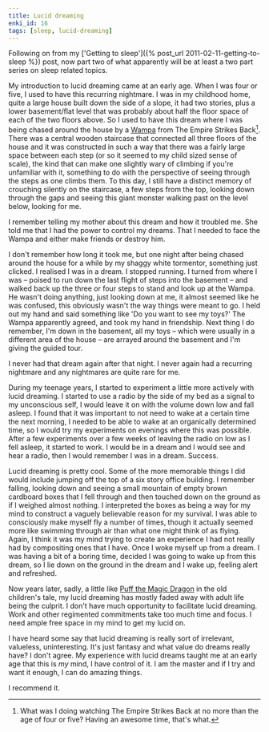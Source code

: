 ```yaml
---
title: Lucid dreaming
enki_id: 16
tags: [sleep, lucid-dreaming]
---
```

Following on from my ['Getting to sleep']({% post_url 2011-02-11-getting-to-sleep %}) post, now part two of what apparently will be at least a two part series on sleep related topics.

My introduction to lucid dreaming came at an early age. When I was four or five, I used to have this recurring nightmare. I was in my childhood home, quite a large house built down the side of a slope, it had two stories, plus a lower basement/flat level that was probably about half the floor space of each of the two floors above. So I used to have this dream where I was being chased around the house by a [Wampa](http://en.wikipedia.org/wiki/Wampa) from The Empire Strikes Back[^1]. There was a central wooden staircase that connected all three floors of the house and it was constructed in such a way that there was a fairly large space between each step (or so it seemed to my child sized sense of scale), the kind that can make one slightly wary of climbing if you're unfamiliar with it, something to do with the perspective of seeing through the steps as one climbs them. To this day, I still have a distinct memory of crouching silently on the staircase, a few steps from the top, looking down through the gaps and seeing this giant monster walking past on the level below, looking for me.

I remember telling my mother about this dream and how it troubled me. She told me that I had the power to control my dreams. That I needed to face the Wampa and either make friends or destroy him.

I don't remember how long it took me, but one night after being chased around the house for a while by my shaggy white tormentor, something just clicked. I realised I was in a dream. I stopped running. I turned from where I was – poised to run down the last flight of steps into the basement – and walked back up the three or four steps to stand and look up at the Wampa. He wasn't doing anything, just looking down at me, it almost seemed like he was confused, this obviously wasn't the way things were meant to go. I held out my hand and said something like 'Do you want to see my toys?' The Wampa apparently agreed, and took my hand in friendship. Next thing I do remember, I'm down in the basement, all my toys – which were usually in a different area of the house – are arrayed around the basement and I'm giving the guided tour.

I never had that dream again after that night. I never again had a recurring nightmare and any nightmares are quite rare for me.

During my teenage years, I started to experiment a little more actively with lucid dreaming. I started to use a radio by the side of my bed as a signal to my unconscious self, I would leave it on with the volume down low and fall asleep. I found that it was important to not need to wake at a certain time the next morning, I needed to be able to wake at an organically determined time, so I would try my experiments on evenings where this was possible. After a few experiments over a few weeks of leaving the radio on low as I fell asleep, it started to work. I would be in a dream and I would see and hear a radio, then I would remember I was in a dream. Success.

Lucid dreaming is pretty cool. Some of the more memorable things I did would include jumping off the top of a six story office building. I remember falling, looking down and seeing a small mountain of empty brown cardboard boxes that I fell through and then touched down on the ground as if I weighed almost nothing. I interpreted the boxes as being a way for my mind to construct a vaguely believable reason for my survival. I was able to consciously make myself fly a number of times, though it actually seemed more like swimming through air than what one might think of as flying. Again, I think it was my mind trying to create an experience I had not really had by compositing ones that I have. Once I woke myself up from a dream. I was having a bit of a boring time, decided I was going to wake up from this dream, so I lie down on the ground in the dream and I wake up, feeling alert and refreshed.

Now years later, sadly, a little like [Puff the Magic Dragon](http://en.wikipedia.org/wiki/Puff,_the_Magic_Dragon) in the old children's tale, my lucid dreaming has mostly faded away with adult life being the culprit. I don't have much opportunity to facilitate lucid dreaming. Work and other regimented commitments take too much time and focus. I need ample free space in my mind to get my lucid on.

I have heard some say that lucid dreaming is really sort of irrelevant, valueless, uninteresting. It's just fantasy and what value do dreams really have? I don't agree. My experience with lucid dreams taught me at an early age that this is *my* mind, I have control of it. I am the master and if I try and want it enough, I can do amazing things.

I recommend it.

[^1]: What was I doing watching The Empire Strikes Back at no more than the age of four or five? Having an awesome time, that's what.

